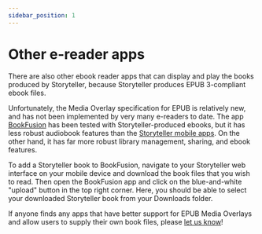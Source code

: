 ```yaml
---
sidebar_position: 1
---
```


# Other e-reader apps

There are also other ebook reader apps that can display and play the books
produced by Storyteller, because Storyteller produces EPUB 3-compliant ebook
files.

Unfortunately, the Media Overlay specification for EPUB is relatively new, and
has not been implemented by very many e-readers to date. The app
[BookFusion](https://www.bookfusion.com/) has been tested with
Storyteller-produced ebooks, but it has less robust audiobook features than the
[Storyteller mobile apps](/docs/reading-your-books/storyteller-apps). On the
other hand, it has far more robust library management, sharing, and ebook
features.

To add a Storyteller book to BookFusion, navigate to your Storyteller web
interface on your mobile device and download the book files that you wish to
read. Then open the BookFusion app and click on the blue-and-white "upload"
button in the top right corner. Here, you should be able to select your
downloaded Storyteller book from your Downloads folder.

If anyone finds any apps that have better support for EPUB Media Overlays and
allow users to supply their own book files, please [let us know](/docs/say-hi)!
